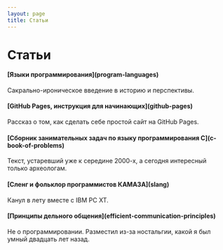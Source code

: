 ```yaml
---
layout: page
title: Статьи
---
```


# Статьи

<div class="notice">
  <h4>[Языки программирования](program-languages)</h4>
  <p>Сакрально-ироническое введение в историю и перспективы.</p>
</div>

<div class="notice">
  <h4>[GitHub Pages, инструкция для начинающих](github-pages)</h4>
  <p>Рассказ о том, как сделать себе простой сайт на GitHub Pages.</p>
</div>

<div class="notice">
  <h4>[Сборник занимательных задач по языку программирования C](c-book-of-problems)</h4>
  <p>Текст, устаревший уже к середине 2000-х, а сегодня интересный только археологам.</p>
</div>

<div class="notice">
  <h4>[Сленг и фольклор программистов КАМАЗА](slang)</h4>
  <p>Канул в лету вместе с IBM PC XT.</p>
</div>

<div class="notice">
  <h4>[Принципы дельного общения](efficient-communication-principles)</h4>
  <p>Не о программировании. Разместил из-за ностальгии, какой я был умный двадцать лет назад.</p>
</div>
